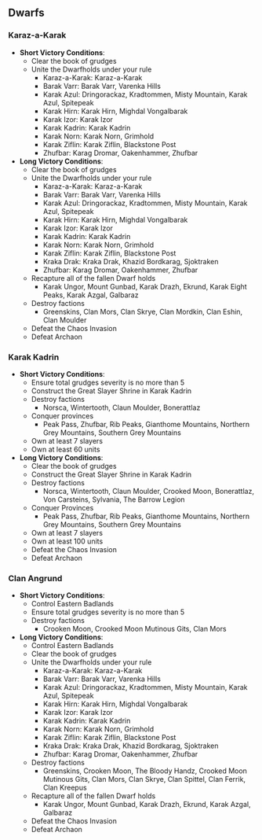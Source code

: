 ## Dwarfs

### Karaz-a-Karak

* **Short Victory Conditions**:
	* Clear the book of grudges
	* Unite the Dwarfholds under your rule
	    * Karaz-a-Karak: Karaz-a-Karak
	    * Barak Varr: Barak Varr, Varenka Hills
	    * Karak Azul: Dringorackaz, Kradtommen, Misty Mountain, Karak Azul, Spitepeak
	    * Karak Hirn: Karak Hirn, Mighdal Vongalbarak
	    * Karak Izor: Karak Izor
	    * Karak Kadrin: Karak Kadrin
	    * Karak Norn: Karak Norn, Grimhold
	    * Karak Ziflin: Karak Ziflin, Blackstone Post
	    * Zhufbar: Karag Dromar, Oakenhammer, Zhufbar
* **Long Victory Conditions**:
	* Clear the book of grudges
	* Unite the Dwarfholds under your rule
	    * Karaz-a-Karak: Karaz-a-Karak
	    * Barak Varr: Barak Varr, Varenka Hills
	    * Karak Azul: Dringorackaz, Kradtommen, Misty Mountain, Karak Azul, Spitepeak
	    * Karak Hirn: Karak Hirn, Mighdal Vongalbarak
	    * Karak Izor: Karak Izor
	    * Karak Kadrin: Karak Kadrin
	    * Karak Norn: Karak Norn, Grimhold
	    * Karak Ziflin: Karak Ziflin, Blackstone Post
	    * Kraka Drak: Kraka Drak, Khazid Bordkarag, Sjoktraken
	    * Zhufbar: Karag Dromar, Oakenhammer, Zhufbar
	* Recapture all of the fallen Dwarf holds
	    * Karak Ungor, Mount Gunbad, Karak Drazh, Ekrund, Karak Eight Peaks, Karak Azgal, Galbaraz
	* Destroy factions
	    * Greenskins, Clan Mors, Clan Skrye, Clan Mordkin, Clan Eshin, Clan Moulder
	* Defeat the Chaos Invasion
	* Defeat Archaon

### Karak Kadrin

* **Short Victory Conditions**:
	* Ensure total grudges severity is no more than 5
	* Construct the Great Slayer Shrine in Karak Kadrin
	* Destroy factions
	    * Norsca, Wintertooth, Claun Moulder, Bonerattlaz
	* Conquer provinces
	    * Peak Pass, Zhufbar, Rib Peaks, Gianthome Mountains, Northern Grey Mountains, Southern Grey Mountains
	* Own at least 7 slayers
	* Own at least 60 units
* **Long Victory Conditions**:
	* Clear the book of grudges
	* Construct the Great Slayer Shrine in Karak Kadrin
	* Destroy factions
	    * Norsca, Wintertooth, Claun Moulder, Crooked Moon, Bonerattlaz, Von Carsteins, Sylvania, The Barrow Legion
	* Conquer Provinces
	    * Peak Pass, Zhufbar, Rib Peaks, Gianthome Mountains, Northern Grey Mountains, Southern Grey Mountains
	* Own at least 7 slayers
	* Own at least 100 units
	* Defeat the Chaos Invasion
	* Defeat Archaon

### Clan Angrund

* **Short Victory Conditions**:
	* Control Eastern Badlands
	* Ensure total grudges severity is no more than 5
	* Destroy factions
	    * Crooken Moon, Crooked Moon Mutinous Gits, Clan Mors
* **Long Victory Conditions**:
	* Control Eastern Badlands
	* Clear the book of grudges
	* Unite the Dwarfholds under your rule
	    * Karaz-a-Karak: Karaz-a-Karak
	    * Barak Varr: Barak Varr, Varenka Hills
	    * Karak Azul: Dringorackaz, Kradtommen, Misty Mountain, Karak Azul, Spitepeak
	    * Karak Hirn: Karak Hirn, Mighdal Vongalbarak
	    * Karak Izor: Karak Izor
	    * Karak Kadrin: Karak Kadrin
	    * Karak Norn: Karak Norn, Grimhold
	    * Karak Ziflin: Karak Ziflin, Blackstone Post
	    * Kraka Drak: Kraka Drak, Khazid Bordkarag, Sjoktraken
	    * Zhufbar: Karag Dromar, Oakenhammer, Zhufbar
	* Destroy factions
	    * Greenskins, Crooken Moon, The Bloody Handz, Crooked Moon Mutinous Gits, Clan Mors, Clan Skrye, Clan Spittel, 
	    Clan Ferrik, Clan Kreepus
	* Recapture all of the fallen Dwarf holds
	    * Karak Ungor, Mount Gunbad, Karak Drazh, Ekrund, Karak Azgal, Galbaraz
	* Defeat the Chaos Invasion
	* Defeat Archaon
